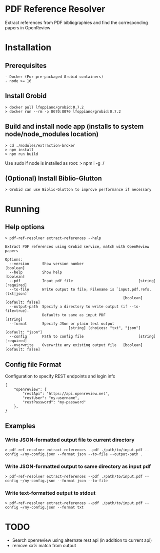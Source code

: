 # PDF Reference Resolver
Extract references from PDF bibliographies and find the corresponding papers in OpenReview

# Installation
## Prerequisites
    - Docker (For pre-packaged Grobid containers)
    - node >= 16

## Install Grobid
    > docker pull lfoppiano/grobid:0.7.2
    > docker run --rm -p 8070:8070 lfoppiano/grobid:0.7.2

## Build and install node app (installs to system node/node_modules location)
    > cd ./modules/extraction-broker
    > npm install
    > npm run build

Use sudo if node is installed as root:
    > npm i -g ./


## (Optional) Install Biblio-Glutton
    > Grobid can use Biblio-Glutton to improve performance if necessary


# Running
## Help options
    > pdf-ref-resolver extract-references --help

    Extract PDF references using Grobid service, match with OpenReview papers

    Options:
      --version      Show version number                                   [boolean]
      --help         Show help                                             [boolean]
      --pdf          Input pdf file                              [string] [required]
      --to-file      Write output to file; Filename is `input.pdf.refs.(txt|json)`
                                                          [boolean] [default: false]
      --output-path  Specify a directory to write output (if --to-file=true).
                     Defaults to same as input PDF                          [string]
      --format       Specify JSon or plain text output
                                 [string] [choices: "txt", "json"] [default: "json"]
      --config       Path to config file                         [string] [required]
      --overwrite    Overwrite any existing output file   [boolean] [default: false]

## Config file Format
Configuration to specify REST endpoints and login info

    {
        "openreview": {
            "restApi": "https://api.openreview.net",
            "restUser": "my-username",
            "restPassword": "my-password"
        },
    }

## Examples
### Write JSON-formatted output file to current directory
    > pdf-ref-resolver extract-references --pdf ./path/to/input.pdf --config ~/my-config.json --format json --to-file --output-path .

### Write JSON-formatted output to same directory as input pdf
    > pdf-ref-resolver extract-references --pdf ./path/to/input.pdf --config ~/my-config.json --format json --to-file

### Write text-formatted output to stdout
    > pdf-ref-resolver extract-references --pdf ./path/to/input.pdf --config ~/my-config.json --format txt



# TODO
- Search openreview using alternate rest api (in addition to current api)
- remove xx% match from output
